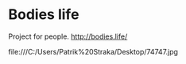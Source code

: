 # Bodies life
Project for people.
http://bodies.life/

file:///C:/Users/Patrik%20Straka/Desktop/74747.jpg
